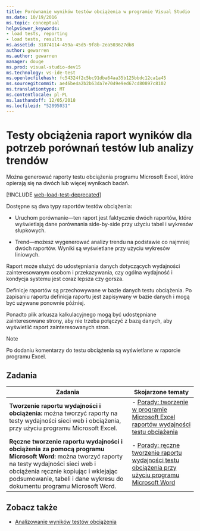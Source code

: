 ```yaml
---
title: Porównanie wyników testów obciążenia w programie Visual Studio
ms.date: 10/19/2016
ms.topic: conceptual
helpviewer_keywords:
- load tests, reporting
- load tests, results
ms.assetid: 31874114-459a-45d5-9f8b-2ea503627db8
author: gewarren
ms.author: gewarren
manager: douge
ms.prod: visual-studio-dev15
ms.technology: vs-ide-test
ms.openlocfilehash: fc54324f2c5bc91dba64aa35b125bbdc12ca1a45
ms.sourcegitcommit: ae46be4a2b2b63da7e7049e9ed67cd80897c8102
ms.translationtype: MT
ms.contentlocale: pl-PL
ms.lasthandoff: 12/05/2018
ms.locfileid: "52895031"
---
```

# <a name="report-load-tests-results-for-test-comparisons-or-trend-analysis"></a>Testy obciążenia raport wyników dla potrzeb porównań testów lub analizy trendów

Można generować raporty testu obciążenia programu Microsoft Excel, które opierają się na dwóch lub więcej wynikach badań.

[!INCLUDE [web-load-test-deprecated](includes/web-load-test-deprecated.md)]

Dostępne są dwa typy raportów testów obciążenia:

- Uruchom porównanie&mdash;ten raport jest faktycznie dwóch raportów, które wyświetlają dane porównania side-by-side przy użyciu tabel i wykresów słupkowych.

- Trend&mdash;możesz wygenerować analizy trendu na podstawie co najmniej dwóch raportów. Wyniki są wyświetlane przy użyciu wykresów liniowych.

Raport może służyć do udostępniania danych dotyczących wydajności zainteresowanym osobom i przekazywania, czy ogólna wydajność i kondycja systemu jest coraz lepsza czy gorsza.

Definicje raportów są przechowywane w bazie danych testu obciążenia. Po zapisaniu raportu definicja raportu jest zapisywany w bazie danych i mogą być używane ponownie później.

Ponadto plik arkusza kalkulacyjnego mogą być udostępniane zainteresowane strony, aby nie trzeba połączyć z bazą danych, aby wyświetlić raport zainteresowanych stron.

> [!NOTE]
> Po dodaniu komentarzy do testu obciążenia są wyświetlane w raporcie programu Excel.

## <a name="tasks"></a>Zadania

|Zadania|Skojarzone tematy|
|-|-|
|**Tworzenie raportu wydajności i obciążenia:** można tworzyć raporty na testy wydajności sieci web i obciążenia, przy użyciu programu Microsoft Excel.|- [Porady: tworzenie w programie Microsoft Excel raportów wydajności testu obciążenia](../test/how-to-create-load-test-performance-reports-using-microsoft-excel.md)|
|**Ręczne tworzenie raportu wydajności i obciążenia za pomocą programu Microsoft Word:** można tworzyć raporty na testy wydajności sieci web i obciążenia ręcznie kopiując i wklejając podsumowanie, tabeli i dane wykresu do dokumentu programu Microsoft Word.|- [Porady: ręczne tworzenie raportu wydajności testu obciążenia przy użyciu programu Microsoft Word](../test/how-to-manually-create-a-load-test-performance-report-using-microsoft-word.md)|

## <a name="see-also"></a>Zobacz także

- [Analizowanie wyników testów obciążenia](../test/analyze-load-test-results-using-the-load-test-analyzer.md)
